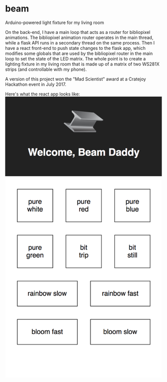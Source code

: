 # beam
Arduino-powered light fixture for my living room

On the back-end, I have a main loop that acts as a router for bibliopixel animations. The bibliopixel animation router operates in the main thread, while a flask API runs in a secondary thread on the same process. Then I have a react front-end to push state changes to the flask app, which modifies some globals that are used by the bibliopixel router in the main loop to set the state of the LED matrix. The whole point is to create a lighting fixture in my living room that is made up of a matrix of two WS281X strips (and controllable with my phone).

A version of this project won the "Mad Scientist" award at a Cratejoy Hackathon event in July 2017.

Here's what the react app looks like:
![Beam daddy](docs/beamdaddy.png)


